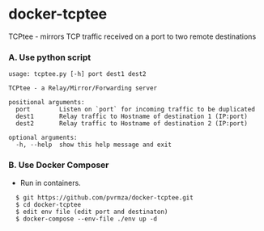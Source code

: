 # docker-tcptee
TCPtee - mirrors TCP traffic received on a port to two remote destinations

### A. Use python script
```
usage: tcptee.py [-h] port dest1 dest2

TCPtee - a Relay/Mirror/Forwarding server

positional arguments:
  port        Listen on `port` for incoming traffic to be duplicated
  dest1       Relay traffic to Hostname of destination 1 (IP:port)
  dest2       Relay traffic to Hostname of destination 2 (IP:port)

optional arguments:
  -h, --help  show this help message and exit

```

### B. Use Docker Composer
- Run in containers.
```
  $ git https://github.com/pvrmza/docker-tcptee.git
  $ cd docker-tcptee
  $ edit env file (edit port and destinaton)
  $ docker-compose --env-file ./env up -d
```

